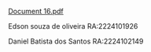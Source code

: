 
[Document 16.pdf](https://github.com/user-attachments/files/15519297/Document.16.pdf)




Edson souza de oliveira 
RA:2224101926

Daniel Batista dos Santos
RA:2224102149
